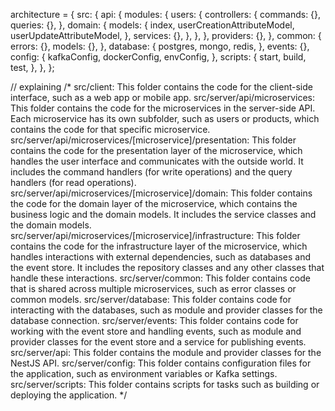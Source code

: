 architecture = {
  src: {
    api: {
      modules: {
        users: {
          controllers: {
            commands: {},
            queries: {},
          },
          domain: {
            models: {
              index,
              userCreationAttributeModel,
              userUpdateAttributeModel,
            },
            services: {},
          },
        },
      },
      providers: {},
    },
    common: {
      errors: {},
      models: {},
    },
    database: {
      postgres,
      mongo,
      redis,
    },
    events: {},
    config: {
      kafkaConfig,
      dockerConfig,
      envConfig,
    },
    scripts: {
      start,
      build,
      test,
    },
  },
};


// explaining
/*
src/client: This folder contains the code for the client-side interface, such as a web app or mobile app.
src/server/api/microservices: This folder contains the code for the microservices in the server-side API. Each microservice has its own subfolder, such as users or products, which contains the code for that specific microservice.
src/server/api/microservices/[microservice]/presentation: This folder contains the code for the presentation layer of the microservice, which handles the user interface and communicates with the outside world. It includes the command handlers (for write operations) and the query handlers (for read operations).
src/server/api/microservices/[microservice]/domain: This folder contains the code for the domain layer of the microservice, which contains the business logic and the domain models. It includes the service classes and the domain models.
src/server/api/microservices/[microservice]/infrastructure: This folder contains the code for the infrastructure layer of the microservice, which handles interactions with external dependencies, such as databases and the event store. It includes the repository classes and any other classes that handle these interactions.
src/server/common: This folder contains code that is shared across multiple microservices, such as error classes or common models.
src/server/database: This folder contains code for interacting with the databases, such as module and provider classes for the database connection.
src/server/events: This folder contains code for working with the event store and handling events, such as module and provider classes for the event store and a service for publishing events.
src/server/api: This folder contains the module and provider classes for the NestJS API.
src/server/config: This folder contains configuration files for the application, such as environment variables or Kafka settings.
src/server/scripts: This folder contains scripts for tasks such as building or deploying the application.
*/
